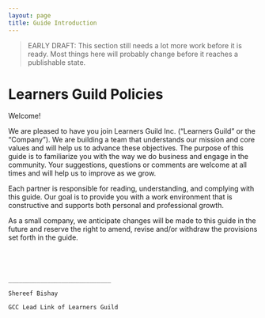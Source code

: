 ```yaml
---
layout: page
title: Guide Introduction
---
```


> EARLY DRAFT: This section still needs a lot more work before it is ready. Most things here will probably change before it reaches a publishable state.

# Learners Guild Policies

Welcome!

We are pleased to have you join Learners Guild Inc. (“Learners Guild” or the “Company”).  We are building a team that understands our mission and core values and will help us to advance these objectives.  The purpose of this guide is to familiarize you with the way we do business and engage in the community.  Your suggestions, questions or comments are welcome at all times and will help us to improve as we grow.

Each partner is responsible for reading, understanding, and complying with this guide.  Our goal is to provide you with a work environment that is constructive and supports both personal and professional growth.  

As a small company, we anticipate changes will be made to this guide in the future and reserve the right to amend, revise and/or withdraw the provisions set forth in the guide.

```




_____________________________

Shereef Bishay

GCC Lead Link of Learners Guild
```
